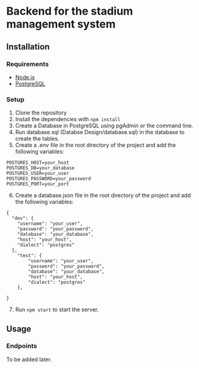 # Backend for the stadium management system

## Installation

### Requirements

- [Node.js](https://nodejs.org/en/)
- [PostgreSQL](https://www.postgresql.org/)

### Setup

1. Clone the repository
2. Install the dependencies with `npm install`
3. Create a Database in PostgreSQL using pgAdmin or the command line.
4. Run database.sql (Databse Design/database.sql) in the database to create the tables.
5. Create a .env file in the root directory of the project and add the following variables:

```
POSTGRES_HOST=your_host
POSTGRES_DB=your_database
POSTGRES_USER=your_user
POSTGRES_PASSWORD=your_password
POSTGRES_PORT=your_port
```
6. Create a database.json file in the root directory of the project and add the following variables:

```
{
  "dev": {
    "username": "your_user",
    "password": "your_password",
    "database": "your_database",
    "host": "your_host",
    "dialect": "postgres"
  },
    "test": {
        "username": "your_user",
        "password": "your_password",
        "database": "your_database",
        "host": "your_host",
        "dialect": "postgres"
    },

}
```

7. Run `npm start` to start the server.

## Usage

### Endpoints

To be added later.